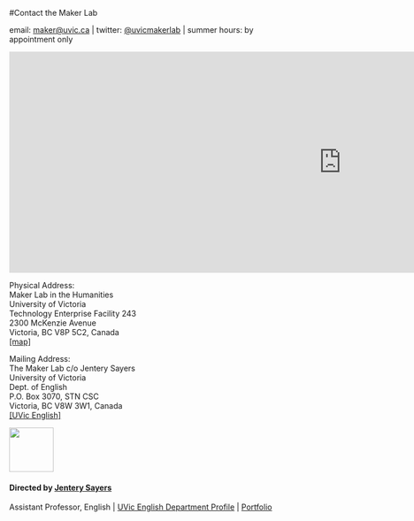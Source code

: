 #Contact the Maker Lab

<p>email: <a title="email us" href="mailto:maker@uvic.ca">maker@uvic.ca</a> | twitter: <a title="to twitter" href="https://twitter.com/uvicmakerlab" target="_blank">@uvicmakerlab</a> | summer hours: by appointment only</p>
<p><iframe src="https://maps.google.com/maps/ms?msa=0&amp;msid=208207089123474388714.0004d2164f317744168ce&amp;ie=UTF8&amp;t=p&amp;ll=48.464157,-123.337841&amp;spn=0.045531,0.171661&amp;z=13&amp;output=embed" height="400" width="1200" frameborder="0" marginwidth="0" marginheight="0" scrolling="no"></iframe></p>
<div class="twocol_one last">
<p>Physical Address:<br />
Maker Lab in the Humanities<br />
University of Victoria<br />
Technology Enterprise Facility 243<br />
2300 McKenzie Avenue<br />
Victoria, BC V8P 5C2, Canada<br />
<a href="https://maps.google.com/maps/ms?msa=0&amp;msid=208207089123474388714.0004d2164f317744168ce&amp;ie=UTF8&amp;t=p&amp;ll=48.464157,-123.337841&amp;spn=0.045531,0.171661&amp;z=13&amp;source=embed" target="_blank">[map]</a></p>
</div><p class="clearfix"></p>
<p>Mailing Address:<br />
The Maker Lab c/o Jentery Sayers<br />
University of Victoria<br />
Dept. of English<br />
P.O. Box 3070, STN CSC<br />
Victoria, BC V8W 3W1, Canada<br />
<a title="to the dept's site" href="http://english.uvic.ca/" target="_blank">[UVic English]</a><br />
<!--Author Info--></p>
<div id="author-info">
<div id="author-image"><a href="http://maker.uvic.ca/author/admin"><img src="http://www.gravatar.com/avatar/672db1cdfdfb8851e73abc3eaad951a0.jpg?s=80&r=X" width="80" height="80" /></a></div>
<div id="author-bio">
<h4>Directed by <a href="http://maker.uvic.ca/author/admin">Jentery Sayers</h4>
<p></a>Assistant Professor, English | <a title="to the English Department" href="http://english.uvic.ca/people/jentery_sayers.html" target="_blank">UVic English Department Profile</a> | <a title="to Jentery's site" href="http://www.jenterysayers.com/" target="_blank">Portfolio</a>
